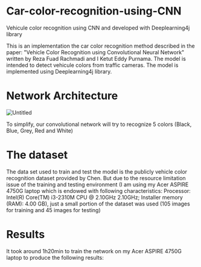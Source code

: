 # Car-color-recognition-using-CNN
Vehicule color recognition using CNN and developed with Deeplearning4j library

This is an implementation the car color recognition method described in the paper: "Vehicle Color Recognition using Convolutional
Neural Network" written by Reza Fuad Rachmadi and I Ketut Eddy Purnama. The model is intended to detect vehicule colors from traffic cameras. The model is implemented using Deeplearning4j library.

# Network Architecture

![Untitled](https://user-images.githubusercontent.com/1300982/54075578-4bc6d300-42a1-11e9-891f-ed67a09e6f7e.png)

To simplify, our convolutional network will try to recognize 5 colors (Black, Blue, Grey, Red and White)

# The dataset

The data set used to train and test the model is the publicly vehicle color recognition dataset provided by Chen. But due to the resource limitation issue of the training and testing environment (I am using my Acer ASPIRE 4750G laptop which is endowed with following characteristics: Processor: Intel(R) Core(TM) i3-2310M CPU @ 2.10GHz  2.10GHz; Installer memory (RAM): 4.00 GB), 
just a small portion of the dataset was used (105 images for training and 45 images for testing)

# Results

It took around 1h20min to train the network on my Acer ASPIRE 4750G laptop to produce the following results:
